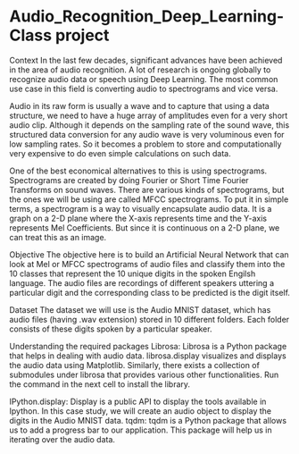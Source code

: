 # Audio_Recognition_Deep_Learning- Class project
Context
In the last few decades, significant advances have been achieved in the area of audio recognition. A lot of research is ongoing globally to recognize audio data or speech using Deep Learning. The most common use case in this field is converting audio to spectrograms and vice versa.

Audio in its raw form is usually a wave and to capture that using a data structure, we need to have a huge array of amplitudes even for a very short audio clip. Although it depends on the sampling rate of the sound wave, this structured data conversion for any audio wave is very voluminous even for low sampling rates. So it becomes a problem to store and computationally very expensive to do even simple calculations on such data.

One of the best economical alternatives to this is using spectrograms. Spectrograms are created by doing Fourier or Short Time Fourier Transforms on sound waves. There are various kinds of spectrograms, but the ones we will be using are called MFCC spectrograms. To put it in simple terms, a spectrogram is a way to visually encapsulate audio data. It is a graph on a 2-D plane where the X-axis represents time and the Y-axis represents Mel Coefficients. But since it is continuous on a 2-D plane, we can treat this as an image.

Objective
The objective here is to build an Artificial Neural Network that can look at Mel or MFCC spectrograms of audio files and classify them into the 10 classes that represent the 10 unique digits in the spoken Engilsh language. The audio files are recordings of different speakers uttering a particular digit and the corresponding class to be predicted is the digit itself.

Dataset
The dataset we will use is the Audio MNIST dataset, which has audio files (having .wav extension) stored in 10 different folders. Each folder consists of these digits spoken by a particular speaker.

Understanding the required packages
Librosa: Librosa is a Python package that helps in dealing with audio data. librosa.display visualizes and displays the audio data using Matplotlib. Similarly, there exists a collection of submodules under librosa that provides various other functionalities.
Run the command in the next cell to install the library.

IPython.display: Display is a public API to display the tools available in Ipython. In this case study, we will create an audio object to display the digits in the Audio MNIST data.
tqdm: tqdm is a Python package that allows us to add a progress bar to our application. This package will help us in iterating over the audio data.
